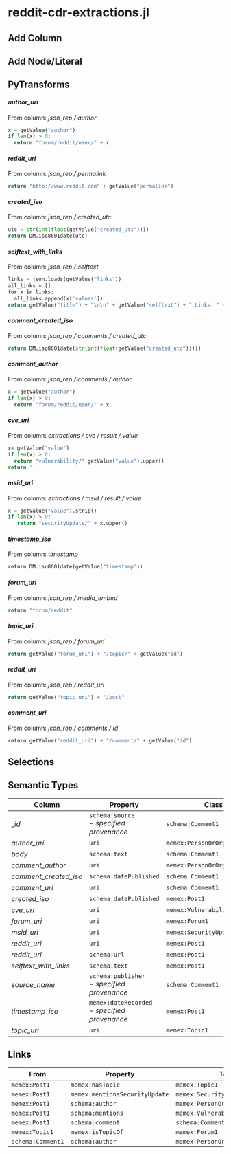 # reddit-cdr-extractions.jl

## Add Column

## Add Node/Literal

## PyTransforms
#### _author_uri_
From column: _json_rep / author_
``` python
x = getValue("author")
if len(x) > 0:
  return "forum/reddit/user/" + x
```

#### _reddit_url_
From column: _json_rep / permalink_
``` python
return "http://www.reddit.com" + getValue("permalink")
```

#### _created_iso_
From column: _json_rep / created_utc_
``` python
utc = str(int(float(getValue("created_utc"))))
return DM.iso8601date(utc)
```

#### _selftext_with_links_
From column: _json_rep / selftext_
``` python
links = json.loads(getValue("links"))
all_links = []
for x in links:
  all_links.append(x['values'])
return getValue("title") + "\n\n" + getValue("selftext") + " Links: " + ", ".join(all_links)
```

#### _comment_created_iso_
From column: _json_rep / comments / created_utc_
``` python
return DM.iso8601date(str(int(float(getValue("created_utc")))))
```

#### _comment_author_
From column: _json_rep / comments / author_
``` python
x = getValue("author")
if len(x) > 0:
  return "forum/reddit/user/" + x
```

#### _cve_uri_
From column: _extractions / cve / result / value_
``` python
x= getValue("value")
if len(x) > 0:
  return "vulnerability/"+getValue("value").upper()
return ''
```

#### _msid_uri_
From column: _extractions / msid / result / value_
``` python
x = getValue("value").strip()
if len(x) > 0:
   return "securityUpdate/" + x.upper()
```

#### _timestamp_iso_
From column: _timestamp_
``` python
return DM.iso8601date(getValue("timestamp"))
```

#### _forum_uri_
From column: _json_rep / media_embed_
``` python
return "forum/reddit"
```

#### _topic_uri_
From column: _json_rep / forum_uri_
``` python
return getValue("forum_uri") + "/topic/" + getValue("id")
```

#### _reddit_uri_
From column: _json_rep / reddit_url_
``` python
return getValue("topic_uri") + "/post"
```

#### _comment_uri_
From column: _json_rep / comments / id_
``` python
return getValue("reddit_uri") + "/comment/" + getValue("id")
```


## Selections

## Semantic Types
| Column | Property | Class |
|  ----- | -------- | ----- |
| __id_ | `schema:source`<BR> - _specified provenance_ | `schema:Comment1`|
| _author_uri_ | `uri` | `memex:PersonOrOrganization1`|
| _body_ | `schema:text` | `schema:Comment1`|
| _comment_author_ | `uri` | `memex:PersonOrOrganization2`|
| _comment_created_iso_ | `schema:datePublished` | `schema:Comment1`|
| _comment_uri_ | `uri` | `schema:Comment1`|
| _created_iso_ | `schema:datePublished` | `memex:Post1`|
| _cve_uri_ | `uri` | `memex:Vulnerability1`|
| _forum_uri_ | `uri` | `memex:Forum1`|
| _msid_uri_ | `uri` | `memex:SecurityUpdate1`|
| _reddit_uri_ | `uri` | `memex:Post1`|
| _reddit_url_ | `schema:url` | `memex:Post1`|
| _selftext_with_links_ | `schema:text` | `memex:Post1`|
| _source_name_ | `schema:publisher`<BR> - _specified provenance_ | `schema:Comment1`|
| _timestamp_iso_ | `memex:dateRecorded`<BR> - _specified provenance_ | `memex:Post1`|
| _topic_uri_ | `uri` | `memex:Topic1`|


## Links
| From | Property | To |
|  --- | -------- | ---|
| `memex:Post1` | `memex:hasTopic` | `memex:Topic1`|
| `memex:Post1` | `memex:mentionsSecurityUpdate` | `memex:SecurityUpdate1`|
| `memex:Post1` | `schema:author` | `memex:PersonOrOrganization1`|
| `memex:Post1` | `schema:mentions` | `memex:Vulnerability1`|
| `memex:Post1` | `schema:comment` | `schema:Comment1`|
| `memex:Topic1` | `memex:isTopicOf` | `memex:Forum1`|
| `schema:Comment1` | `schema:author` | `memex:PersonOrOrganization2`|
